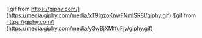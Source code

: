 ![gif from https://giphy.com/](https://media.giphy.com/media/xT9IgzoKnwFNmISR8I/giphy.gif)
![gif from https://giphy.com/](https://media.giphy.com/media/y3wBjXMffuFjy/giphy.gif)
